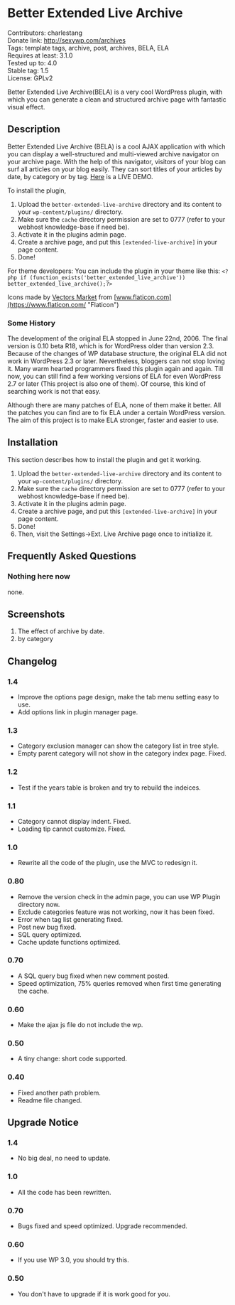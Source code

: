 # Better Extended Live Archive
Contributors: charlestang  
Donate link: http://sexywp.com/archives  
Tags: template tags, archive, post, archives, BELA, ELA  
Requires at least: 3.1.0  
Tested up to: 4.0  
Stable tag: 1.5  
License: GPLv2  

Better Extended Live Archive(BELA) is a very cool WordPress plugin, with which you can generate a clean and structured archive page with fantastic visual effect.

## Description

Better Extended Live Archive (BELA) is a cool AJAX application with which you can display a well-structured and multi-viewed archive navigator on your archive page. With the help of this navigator, visitors of your blog can surf all articles on your blog easily. They can sort titles of your articles by date, by category or by tag. [Here](http://sexywp.com/archives "The author's site") is a LIVE DEMO.

To install the plugin,

1. Upload the `better-extended-live-archive` directory and its content to your `wp-content/plugins/` directory.
2. Make sure the `cache` directory permission are set to 0777 (refer to your webhost knowledge-base if need be).
3. Activate it in the plugins admin page.
4. Create a archive page, and put this `[extended-live-archive]` in your page content.
5. Done!

For theme developers:
You can include the plugin in your theme like this:
`<?php if (function_exists('better_extended_live_archive')) better_extended_live_archive();?>`

Icons made by [Vectors Market](https://www.flaticon.com/authors/vectors-market "Vectors Market") 
from [www.flaticon.com](https://www.flaticon.com/ "Flaticon")

### Some History

The development of the original ELA stopped in June 22nd, 2006. The final version is 0.10 beta R18, which is for WordPress older than version 2.3. Because of the changes of WP database structure, the original ELA did not work in WordPress 2.3 or later. Nevertheless, bloggers can not stop loving it. Many warm hearted programmers fixed this plugin again and again. Till now, you can still find a few working versions of ELA for even WordPress 2.7 or later (This project is also one of them). Of course, this kind of searching work is not that easy.

Although there are many patches of ELA, none of them make it better. All the patches you can find are to fix ELA under a certain WordPress version. The aim of this project is to make ELA stronger, faster and easier to use. 

## Installation

This section describes how to install the plugin and get it working.

1. Upload the `better-extended-live-archive` directory and its content to your `wp-content/plugins/` directory.
2. Make sure the `cache` directory permission are set to 0777 (refer to your webhost knowledge-base if need be).
3. Activate it in the plugins admin page.
4. Create a archive page, and put this `[extended-live-archive]` in your page content.
5. Done!
6. Then, visit the Settings->Ext. Live Archive page once to initialize it.

## Frequently Asked Questions

### Nothing here now

none.

## Screenshots

1. The effect of archive by date.
2. by category

## Changelog
### 1.4
* Improve the options page design, make the tab menu setting easy to use.
* Add options link in plugin manager page.

### 1.3
* Category exclusion manager can show the category list in tree style.
* Empty parent category will not show in the category index page. Fixed.

### 1.2
* Test if the years table is broken and try to rebuild the indeices.

### 1.1
* Category cannot display indent. Fixed.
* Loading tip cannot customize. Fixed.

### 1.0 
* Rewrite all the code of the plugin, use the MVC to redesign it.

### 0.80
* Remove the version check in the admin page, you can use WP Plugin directory now.
* Exclude categories feature was not working, now it has been fixed.
* Error when tag list generating fixed.
* Post new bug fixed.
* SQL query optimized.
* Cache update functions optimized.

### 0.70
* A SQL query bug fixed when new comment posted.
* Speed optimization, 75% queries removed when first time generating the cache.

### 0.60
* Make the ajax js file do not include the wp.

### 0.50
* A tiny change: short code supported.

### 0.40
* Fixed another path problem.
* Readme file changed.


## Upgrade Notice
### 1.4
* No big deal, no need to update.

### 1.0
* All the code has been rewritten.

### 0.70
* Bugs fixed and speed optimized. Upgrade recommended.

### 0.60
* If you use WP 3.0, you should try this.

### 0.50
* You don't have to upgrade if it is work good for you.
